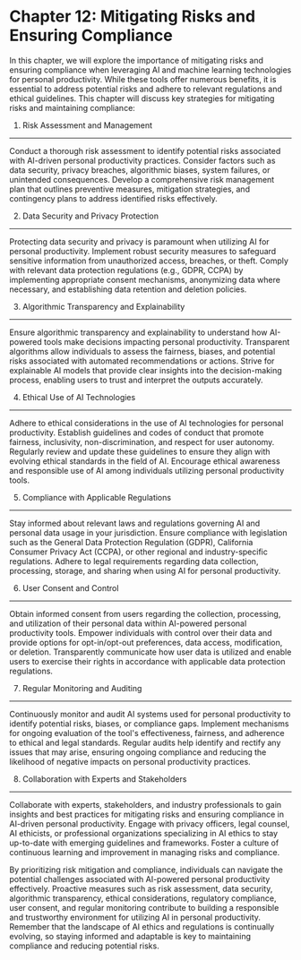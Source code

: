 Chapter 12: Mitigating Risks and Ensuring Compliance
====================================================

In this chapter, we will explore the importance of mitigating risks and ensuring compliance when leveraging AI and machine learning technologies for personal productivity. While these tools offer numerous benefits, it is essential to address potential risks and adhere to relevant regulations and ethical guidelines. This chapter will discuss key strategies for mitigating risks and maintaining compliance:

1. Risk Assessment and Management
---------------------------------

Conduct a thorough risk assessment to identify potential risks associated with AI-driven personal productivity practices. Consider factors such as data security, privacy breaches, algorithmic biases, system failures, or unintended consequences. Develop a comprehensive risk management plan that outlines preventive measures, mitigation strategies, and contingency plans to address identified risks effectively.

2. Data Security and Privacy Protection
---------------------------------------

Protecting data security and privacy is paramount when utilizing AI for personal productivity. Implement robust security measures to safeguard sensitive information from unauthorized access, breaches, or theft. Comply with relevant data protection regulations (e.g., GDPR, CCPA) by implementing appropriate consent mechanisms, anonymizing data where necessary, and establishing data retention and deletion policies.

3. Algorithmic Transparency and Explainability
----------------------------------------------

Ensure algorithmic transparency and explainability to understand how AI-powered tools make decisions impacting personal productivity. Transparent algorithms allow individuals to assess the fairness, biases, and potential risks associated with automated recommendations or actions. Strive for explainable AI models that provide clear insights into the decision-making process, enabling users to trust and interpret the outputs accurately.

4. Ethical Use of AI Technologies
---------------------------------

Adhere to ethical considerations in the use of AI technologies for personal productivity. Establish guidelines and codes of conduct that promote fairness, inclusivity, non-discrimination, and respect for user autonomy. Regularly review and update these guidelines to ensure they align with evolving ethical standards in the field of AI. Encourage ethical awareness and responsible use of AI among individuals utilizing personal productivity tools.

5. Compliance with Applicable Regulations
-----------------------------------------

Stay informed about relevant laws and regulations governing AI and personal data usage in your jurisdiction. Ensure compliance with legislation such as the General Data Protection Regulation (GDPR), California Consumer Privacy Act (CCPA), or other regional and industry-specific regulations. Adhere to legal requirements regarding data collection, processing, storage, and sharing when using AI for personal productivity.

6. User Consent and Control
---------------------------

Obtain informed consent from users regarding the collection, processing, and utilization of their personal data within AI-powered personal productivity tools. Empower individuals with control over their data and provide options for opt-in/opt-out preferences, data access, modification, or deletion. Transparently communicate how user data is utilized and enable users to exercise their rights in accordance with applicable data protection regulations.

7. Regular Monitoring and Auditing
----------------------------------

Continuously monitor and audit AI systems used for personal productivity to identify potential risks, biases, or compliance gaps. Implement mechanisms for ongoing evaluation of the tool's effectiveness, fairness, and adherence to ethical and legal standards. Regular audits help identify and rectify any issues that may arise, ensuring ongoing compliance and reducing the likelihood of negative impacts on personal productivity practices.

8. Collaboration with Experts and Stakeholders
----------------------------------------------

Collaborate with experts, stakeholders, and industry professionals to gain insights and best practices for mitigating risks and ensuring compliance in AI-driven personal productivity. Engage with privacy officers, legal counsel, AI ethicists, or professional organizations specializing in AI ethics to stay up-to-date with emerging guidelines and frameworks. Foster a culture of continuous learning and improvement in managing risks and compliance.

By prioritizing risk mitigation and compliance, individuals can navigate the potential challenges associated with AI-powered personal productivity effectively. Proactive measures such as risk assessment, data security, algorithmic transparency, ethical considerations, regulatory compliance, user consent, and regular monitoring contribute to building a responsible and trustworthy environment for utilizing AI in personal productivity. Remember that the landscape of AI ethics and regulations is continually evolving, so staying informed and adaptable is key to maintaining compliance and reducing potential risks.
